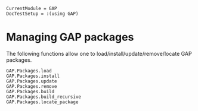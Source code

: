 ```@meta
CurrentModule = GAP
DocTestSetup = :(using GAP)
```

# Managing GAP packages

The following functions allow one to load/install/update/remove/locate
GAP packages.

```@docs
GAP.Packages.load
GAP.Packages.install
GAP.Packages.update
GAP.Packages.remove
GAP.Packages.build
GAP.Packages.build_recursive
GAP.Packages.locate_package
```

